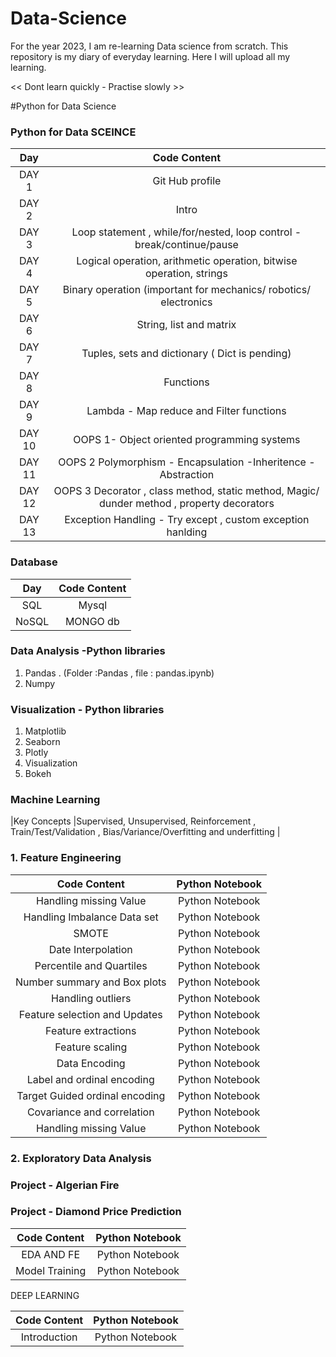 # Data-Science

For the year 2023, I am re-learning Data science from scratch. 
This repository is my diary of everyday learning. 
 Here I will upload all my learning.
 

<< Dont learn quickly - Practise slowly >>


#Python for Data Science 


### Python for Data SCEINCE 
|Day |Code Content |
|:-:|:-:|
|DAY 1|Git Hub profile|
| DAY 2  |Intro |
| DAY 3 |Loop statement , while/for/nested, loop control -break/continue/pause |
| DAY 4 |Logical operation, arithmetic operation, bitwise operation, strings |
| DAY 5  | Binary operation (important for mechanics/ robotics/ electronics |
| DAY 6  | String, list and matrix |
| DAY 7  | Tuples, sets and dictionary ( Dict is pending) |
| DAY 8  | Functions|
| DAY 9  | Lambda - Map reduce and Filter functions |
| DAY 10  | OOPS 1- Object oriented programming systems  |
| DAY 11| OOPS 2 Polymorphism - Encapsulation -Inheritence - Abstraction|
| DAY 12|OOPS 3 Decorator , class method, static method, Magic/ dunder method , property decorators |
| DAY 13 | Exception Handling - Try except , custom exception hanlding |

### Database
|Day |Code Content |
|:-:|:-:|
|SQL|Mysql|
| NoSQL |MONGO db|


### Data Analysis -Python libraries
1. Pandas . (Folder :Pandas , file : pandas.ipynb)
2. Numpy 

### Visualization - Python libraries 
1. Matplotlib
2. Seaborn 
3. Plotly 
4. Visualization
5. Bokeh 

### Machine Learning 

|Key Concepts  |Supervised, Unsupervised, Reinforcement , Train/Test/Validation , Bias/Variance/Overfitting and underfitting |

### 1. Feature Engineering 

 |Code Content |Python Notebook|
 |:-:|:-:|
 |Handling missing Value  |Python Notebook|
 |Handling Imbalance Data set  |Python Notebook|
 |SMOTE  |Python Notebook|
 |Date Interpolation  |Python Notebook|
 |Percentile and Quartiles  |Python Notebook|
 |Number summary and Box plots   |Python Notebook|
 |Handling outliers  |Python Notebook|
 |Feature selection and Updates |Python Notebook|
 |Feature extractions  |Python Notebook|
 |Feature scaling  |Python Notebook|
 |Data Encoding  |Python Notebook|
 |Label and ordinal encoding  |Python Notebook|
 |Target Guided ordinal encoding |Python Notebook|
 |Covariance and correlation |Python Notebook|
 |Handling missing Value  |Python Notebook|


### 2. Exploratory Data Analysis


 

### Project - Algerian Fire 

 
### Project - Diamond Price Prediction 

 |Code Content |Python Notebook|
 |:-:|:-:|
 |EDA AND FE  |Python Notebook|
 |Model Training  |Python Notebook|

 


DEEP LEARNING 


 |Code Content |Python Notebook|
 |:-:|:-:|
 |  Introduction|Python Notebook|
 
 
